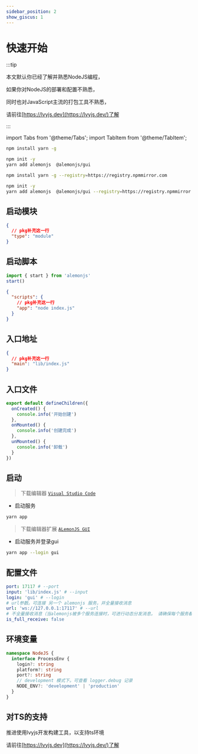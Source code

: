```yaml
---
sidebar_position: 2
show_giscus: 1
---
```


# 快速开始

:::tip

本文默认你已经了解并熟悉NodeJS编程，

如果你对NodeJS的部署和配置不熟悉，

同时也对JavaScript主流的打包工具不熟悉，

请前往[https://lvyjs.dev](https://lvyjs.dev/)了解

:::

import Tabs from '@theme/Tabs';
import TabItem from '@theme/TabItem';

<Tabs>
  <TabItem value="0" label="npmjs" default>
   
```sh title="文档统一采用yarn依赖工具"
npm install yarn -g 
```

```sh
npm init -y
yarn add alemonjs  @alemonjs/gui
```

  </TabItem>

  <TabItem value="1" label="npmmirror">
 
```sh title="文档统一采用yarn依赖工具"
npm install yarn -g --registry=https://registry.npmmirror.com
```

```sh
npm init -y
yarn add alemonjs  @alemonjs/gui --registry=https://registry.npmmirror.com
```

  </TabItem>
</Tabs>

## 启动模块

```json title="package.json"
{
  // pkg补充这一行
  "type": "module"
}
```

## 启动脚本

```js title="index.js"
import { start } from 'alemonjs'
start()
```

```json title="package.json"
{
  "scripts": {
    // pkg补充这一行
    "app": "node index.js"
  }
}
```

## 入口地址

```json title="package.json"
{
  // pkg补充这一行
  "main": "lib/index.js"
}
```

## 入口文件

```js title="lib/index.js"
export default defineChildren({
  onCreated() {
    console.info('开始创建')
  },
  onMounted() {
    console.info('创建完成')
  },
  unMounted() {
    console.info('卸载')
  }
})
```

## 启动

> 下载编辑器 [`Visual Studio Code`](https://code.visualstudio.com/)

- 启动服务

```sh
yarn app
```

> 下载编辑器扩展 [`ALemonJS GUI`](https://marketplace.visualstudio.com/items?itemName=lemonade-x.alemonjs-gui)

- 启动服务并登录gui

```sh
yarn app --login gui
```

## 配置文件

```yaml title="alemon.config.yaml"
port: 17117 # --port
input: 'lib/index.js' # --input
login: 'gui' # --login
# url参数。可连接 另一个 alemonjs 服务，并全量接收消息
url: 'ws://127.0.0.1:17117' # --url
# 不全量接收消息（当alemonjs被多个服务连接时，可进行动态分发消息。 请确保每个服务都具有相同的处理能力）
is_full_receive: false
```

## 环境变量

```ts
namespace NodeJS {
  interface ProcessEnv {
    login?: string
    platform?: string
    port?: string
    // development 模式下。可查看 logger.debug 记录
    NODE_ENV?: 'development' | 'production'
  }
}
```

## 对TS的支持

推进使用lvyjs开发构建工具，以支持ts环境

请前往[https://lvyjs.dev](https://lvyjs.dev/)了解
